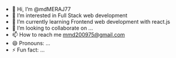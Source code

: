 - 👋 Hi, I’m @mdMERAJ77
- 👀 I’m interested in Full Stack web development 
- 🌱 I’m currently learning Frontend web development with react.js 
- 💞️ I’m looking to collaborate on ...
- 📫 How to reach me mmd200975@gmail.com
- 😄 Pronouns: ...
- ⚡ Fun fact: ...

<!---
mdMERAJ77/mdMERAJ77 is a ✨ special ✨ repository because its `README.md` (this file) appears on your GitHub profile.
You can click the Preview link to take a look at your changes.
--->
